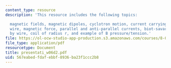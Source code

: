 ```yaml
---
content_type: resource
description: 'This resource includes the following topics:

  magnetic fields, magnetic dipoles, cyclotron motion, current carrying wires, jumping
  wire, magnetic force, parallel and anti-parallel currents, biot-savart, field generated
  by wire, coil of radius r, and example of B pressure/tension.'
file: https://ol-ocw-studio-app-production.s3.amazonaws.com/courses/8-02-physics-ii-electricity-and-magnetism-spring-2007/567eabedfdafebbf8936ba23f1ccc2b8_presentati_w06d2.pdf
file_type: application/pdf
resourcetype: Document
title: presentati_w06d2.pdf
uid: 567eabed-fdaf-ebbf-8936-ba23f1ccc2b8
---
```

